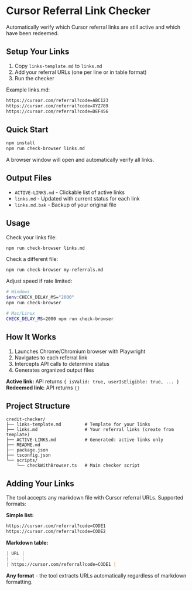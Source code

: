 # Cursor Referral Link Checker

Automatically verify which Cursor referral links are still active and which have been redeemed.

## Setup Your Links

1. Copy `links-template.md` to `links.md`
2. Add your referral URLs (one per line or in table format)
3. Run the checker

Example links.md:
```markdown
https://cursor.com/referral?code=ABC123
https://cursor.com/referral?code=XYZ789
https://cursor.com/referral?code=DEF456
```

## Quick Start

```bash
npm install
npm run check-browser links.md
```

A browser window will open and automatically verify all links.

## Output Files

- `ACTIVE-LINKS.md` - Clickable list of active links
- `links.md` - Updated with current status for each link
- `links.md.bak` - Backup of your original file

## Usage

Check your links file:
```bash
npm run check-browser links.md
```

Check a different file:
```bash
npm run check-browser my-referrals.md
```

Adjust speed if rate limited:
```bash
# Windows
$env:CHECK_DELAY_MS="2000"
npm run check-browser

# Mac/Linux
CHECK_DELAY_MS=2000 npm run check-browser
```

## How It Works

1. Launches Chrome/Chromium browser with Playwright
2. Navigates to each referral link
3. Intercepts API calls to determine status
4. Generates organized output files

**Active link:** API returns `{ isValid: true, userIsEligible: true, ... }`  
**Redeemed link:** API returns `{}`

## Project Structure

```
credit-checker/
├── links-template.md         # Template for your links
├── links.md                  # Your referral links (create from template)
├── ACTIVE-LINKS.md           # Generated: active links only
├── README.md
├── package.json
├── tsconfig.json
└── scripts/
    └── checkWithBrowser.ts   # Main checker script
```

## Adding Your Links

The tool accepts any markdown file with Cursor referral URLs. Supported formats:

**Simple list:**
```markdown
https://cursor.com/referral?code=CODE1
https://cursor.com/referral?code=CODE2
```

**Markdown table:**
```markdown
| URL |
| --- |
| https://cursor.com/referral?code=CODE1 |
```

**Any format** - the tool extracts URLs automatically regardless of markdown formatting.
